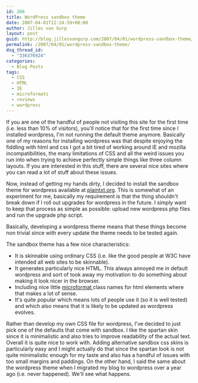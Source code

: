 ```yaml
---
id: 266
title: WordPress sandbox theme
date: 2007-04-01T12:24:59+00:00
author: Jilles van Gurp
layout: post
guid: http://blog.jillesvangurp.com/2007/04/01/wordpress-sandbox-theme/
permalink: /2007/04/01/wordpress-sandbox-theme/
dsq_thread_id:
  - "336376924"
categories:
  - Blog Posts
tags:
  - CSS
  - HTML
  - IE
  - microformats
  - reviews
  - wordpress
---
```

If you are one of the handful of people not visiting this site for the first time (i.e. less than 10% of visitors), you'll notice that for the first time since I installed wordpress, I'm not running the default theme anymore. Basically one of my reasons for installing wordpress was that despite enjoying the fiddling with html and css I got a bit tired of working around IE and mozilla incompatibilities, the many limitations of CSS and all the weird issues you run into when trying to achieve perfectly simple things like three column layouts. If you are interested in this stuff, there are several nice sites where you can read a lot of stuff about these issues. 

Now, instead of getting my hands dirty, I decided to install the sandbox theme for wordpress available at [plaintxt.org](http://www.plaintxt.org/themes/sandbox/). This is somewhat of an experiment for me, basically my requirement is that the thing shouldn't break down if I roll out upgrades for wordpress in the future. I simply want to keep that process as simple as possible: upload new wordpress php files and run the upgrade php script.

Basically, developing a wordpress theme means that these things become non trivial since with every update the theme needs to be tested again.

The sandbox theme has a few nice characteristics:

- It is skinnable using ordinary CSS (i.e. like the good people at W3C have intended all web sites to be skinnable).
- It generates particularly nice HTML. This always annoyed me in default wordpress and sort of took away my motivation to do something about making it look nicer in the browser.
- Including nice little [microformat ](http://www.microformats.org)class names for html elements where that makes a lot of sense.
- It's quite popular which means lots of people use it (so it is well tested) and which also means that it is likely to be updated as wordpress evolves.

Rather than develop my own CSS file for wordpress, I've decided to just pick one of the defaults that come with sandbox. I like the spartan skin since it is minimalistic and also tries to improve readability of the actual text. Overall it is quite nice to work with. Adding alternative sandbox css skins is particularly easy and I might actually do that since the spartan look is not quite minimalistic enough for my taste and also has a handful of issues with too small margins and paddings. On the other hand, I said the same about the wordpress theme when I migrated my blog to wordpress over a year ago (i.e. never happened). We'll see what happens.

